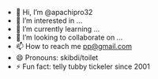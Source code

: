 - 👋 Hi, I’m @apachipro32
- 👀 I’m interested in ...
- 🌱 I’m currently learning ...
- 💞️ I’m looking to collaborate on ...
- 📫 How to reach me pp@gmail.com
- 😄 Pronouns: skibdi/toilet
- ⚡ Fun fact: telly tubby tickeler since 2001

<!---
apachipro32/apachipro32 is a ✨ special ✨ repository because its `README.md` (this file) appears on your GitHub profile.
You can click the Preview link to take a look at your changes.
--->
